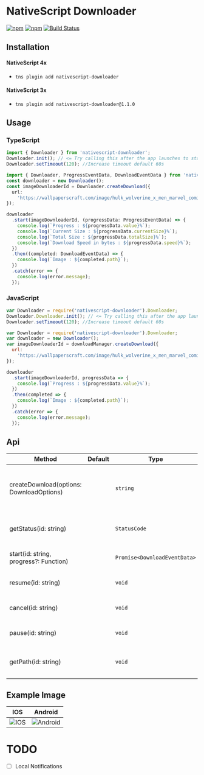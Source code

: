 # NativeScript Downloader

[![npm](https://img.shields.io/npm/v/nativescript-downloader.svg)](https://www.npmjs.com/package/nativescript-downloader)
[![npm](https://img.shields.io/npm/dt/nativescript-downloader.svg?label=npm%20downloads)](https://www.npmjs.com/package/nativescript-downloader)
[![Build Status](https://travis-ci.org/triniwiz/nativescript-downloader.svg?branch=master)](https://travis-ci.org/triniwiz/nativescript-downloader)

## Installation

#### NativeScript 4x

* `tns plugin add nativescript-downloader`

#### NativeScript 3x

* `tns plugin add nativescript-downloader@1.1.0`

## Usage

### TypeScript

```typescript
import { Downloader } from 'nativescript-downloader';
Downloader.init(); // <= Try calling this after the app launches to start the downloader service
Downloader.setTimeout(120); //Increase timeout default 60s
```

```typescript
import { Downloader, ProgressEventData, DownloadEventData } from 'nativescript-downloader';
const downloader = new Downloader();
const imageDownloaderId = Downloader.createDownload({
  url:
    'https://wallpaperscraft.com/image/hulk_wolverine_x_men_marvel_comics_art_99032_3840x2400.jpg'
});

downloader
  .start(imageDownloaderId, (progressData: ProgressEventData) => {
    console.log(`Progress : ${progressData.value}%`);
    console.log(`Current Size : ${progressData.currentSize}%`);
    console.log(`Total Size : ${progressData.totalSize}%`);
    console.log(`Download Speed in bytes : ${progressData.speed}%`);
  })
  .then((completed: DownloadEventData) => {
    console.log(`Image : ${completed.path}`);
  })
  .catch(error => {
    console.log(error.message);
  });
```

### JavaScript

```js
var Downloader = require('nativescript-downloader').Downloader;
Downloader.Downloader.init(); // <= Try calling this after the app launches to start the downloader service
Downloader.setTimeout(120); //Increase timeout default 60s
```

```js
var Downloader = require('nativescript-downloader').Downloader;
var downloader = new Downloader();
var imageDownloaderId = downloadManager.createDownload({
  url:
    'https://wallpaperscraft.com/image/hulk_wolverine_x_men_marvel_comics_art_99032_3840x2400.jpg'
});

downloader
  .start(imageDownloaderId, progressData => {
    console.log(`Progress : ${progressData.value}%`);
  })
  .then(completed => {
    console.log(`Image : ${completed.path}`);
  })
  .catch(error => {
    console.log(error.message);
  });
```

## Api

| Method                                   | Default | Type                         | Description                                           |
| ---------------------------------------- | ------- | ---------------------------- | ----------------------------------------------------- |
| createDownload(options: DownloadOptions) |         | `string`                     | Creates a download task it returns the id of the task |
| getStatus(id: string)                    |         | `StatusCode`                 | Gets the status of a download task.                   |
| start(id: string, progress?: Function)   |         | `Promise<DownloadEventData>` | Starts a download task.                               |  |
| resume(id: string)                       |         | `void`                       | Resumes a download task.                              |
| cancel(id: string)                       |         | `void`                       | Cancels a download task.                              |
| pause(id: string)                        |         | `void`                       | Pauses a download task.                               |
| getPath(id: string)                      |         | `void`                       | Return the path of a download task.                   |

## Example Image

| IOS                                     | Android                                     |
| --------------------------------------- | ------------------------------------------- |
| ![IOS](https://i.imgur.com/WQqhhXF.gif) | ![Android](https://i.imgur.com/fE9rBvl.gif) |

# TODO

* [ ] Local Notifications
